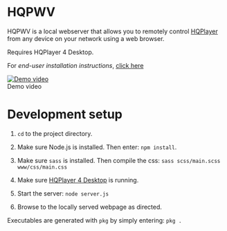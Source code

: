 # HQPWV    
  
HQPWV is a local webserver that allows you to remotely control [HQPlayer](https://www.signalyst.com/consumer.html)  from any device on your network using a web browser.
  
Requires HQPlayer 4 Desktop.

For <em>end-user installation instructions</em>, [click here](https://github.com/zeropointnine/hqpwv/blob/master/readme_enduser.md)  
  
[![Demo video](https://i.vimeocdn.com/video/1198463153?mw=1200&mh=751)](https://vimeo.com/579213725 "Demo video")  
Demo video  

# Development setup  
  
1. `cd` to the project directory.
  
2. Make sure Node.js is installed. Then enter:
`npm install`. 
  
3. Make sure `sass` is installed. Then compile the css:
`sass scss/main.scss www/css/main.css`  
  
4. Make sure [HQPlayer 4 Desktop](https://www.signalyst.com/consumer.html) is running.

5. Start the server:
`node server.js`
  
6. Browse to the locally served webpage as directed.
  
Executables are generated with `pkg` by simply entering:
`pkg .`
